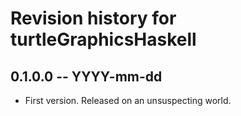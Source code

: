 # Revision history for turtleGraphicsHaskell

## 0.1.0.0 -- YYYY-mm-dd

* First version. Released on an unsuspecting world.

